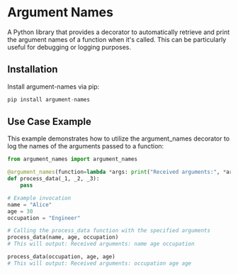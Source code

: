 # Argument Names

A Python library that provides a decorator to automatically retrieve and print the argument names of a function when it's called. This can be particularly useful for debugging or logging purposes.

## Installation

Install argument-names via pip:

```python
pip install argument-names
```


## Use Case Example
This example demonstrates how to utilize the argument_names decorator to log the names of the arguments passed to a function:
```py
from argument_names import argument_names

@argument_names(function=lambda *args: print("Received arguments:", *args))
def process_data(_1, _2, _3):
    pass

# Example invocation
name = "Alice"
age = 30
occupation = "Engineer"

# Calling the process_data function with the specified arguments
process_data(name, age, occupation)  
# This will output: Received arguments: name age occupation

process_data(occupation, age, age)  
# This will output: Received arguments: occupation age age
```
